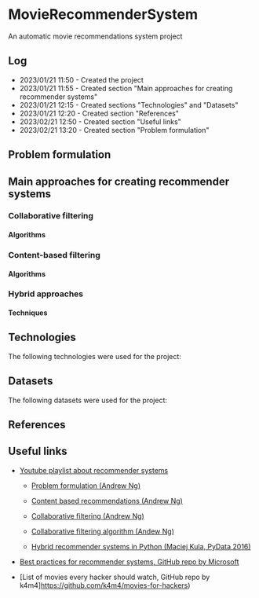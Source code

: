 # MovieRecommenderSystem
An automatic movie recommendations system project

## Log
* 2023/01/21 11:50 - Created the project
* 2023/01/21 11:55 - Created section "Main approaches for creating recommender systems"
* 2023/01/21 12:15 - Created sections "Technologies" and "Datasets"
* 2023/01/21 12:20 - Created section "References"
* 2023/02/21 12:50 - Created section "Useful links"
* 2023/02/21 13:20 - Created section "Problem formulation"

## Problem formulation

## Main approaches for creating recommender systems
### Collaborative filtering
#### Algorithms
### Content-based filtering
#### Algorithms
### Hybrid approaches
#### Techniques

## Technologies
The following technologies were used for the project:

## Datasets
The following datasets were used for the project:

## References

## Useful links

* [Youtube playlist about recommender systems](https://www.youtube.com/playlist?list=PL3ZVX5cUMdLbiFgitZszhnMUZHDDEL0rS)

    - [Problem formulation (Andrew Ng) ](https://www.youtube.com/watch?v=giIXNoiqO_U)
    
    - [Content based recommendations (Andrew Ng)](https://www.youtube.com/watch?v=9siFuMMHNIA)
    
    - [Collaborative filtering (Andrew Ng)](https://www.youtube.com/watch?v=9AP-DgFBNP4)
    
    - [Collaborative filtering algorithm (Andew Ng)](https://www.youtube.com/watch?v=YW2b8La2ICo)
    
    - [Hybrid recommender systems in Python (Maciej Kula, PyData 2016)](https://www.youtube.com/watch?v=EgE0DUrYmo8)


* [Best practices for recommender systems, GitHub repo by Microsoft](https://github.com/microsoft/recommenders)

* [List of movies every hacker should watch, GitHub repo by k4m4]https://github.com/k4m4/movies-for-hackers)
